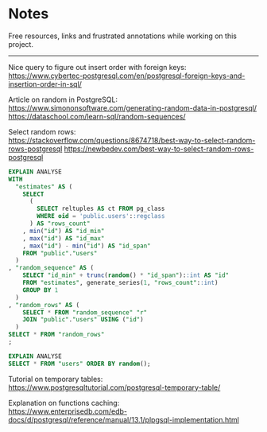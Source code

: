 # Notes

Free resources, links and frustrated annotations while working on this project.

---

Nice query to figure out insert order with foreign keys:  
https://www.cybertec-postgresql.com/en/postgresql-foreign-keys-and-insertion-order-in-sql/

Article on random in PostgreSQL:  
https://www.simononsoftware.com/generating-random-data-in-postgresql/
https://dataschool.com/learn-sql/random-sequences/

Select random rows:  
https://stackoverflow.com/questions/8674718/best-way-to-select-random-rows-postgresql
https://newbedev.com/best-way-to-select-random-rows-postgresql

```sql
EXPLAIN ANALYSE 
WITH
  "estimates" AS (
    SELECT
      (
        SELECT reltuples AS ct FROM pg_class
        WHERE oid = 'public.users'::regclass
      ) AS "rows_count"
    , min("id") AS "id_min"
    , max("id") AS "id_max"
    , max("id") - min("id") AS "id_span"
    FROM "public"."users"
  )
, "random_sequence" AS (
    SELECT "id_min" + trunc(random() * "id_span")::int AS "id"
    FROM "estimates", generate_series(1, "rows_count"::int)
    GROUP BY 1
  )
, "random_rows" AS (
    SELECT * FROM "random_sequence" "r"
    JOIN "public"."users" USING ("id")
  )
SELECT * FROM "random_rows"
;

EXPLAIN ANALYSE
SELECT * FROM "users" ORDER BY random();
```

Tutorial on temporary tables:  
https://www.postgresqltutorial.com/postgresql-temporary-table/


Explanation on functions caching:  
https://www.enterprisedb.com/edb-docs/d/postgresql/reference/manual/13.1/plpgsql-implementation.html